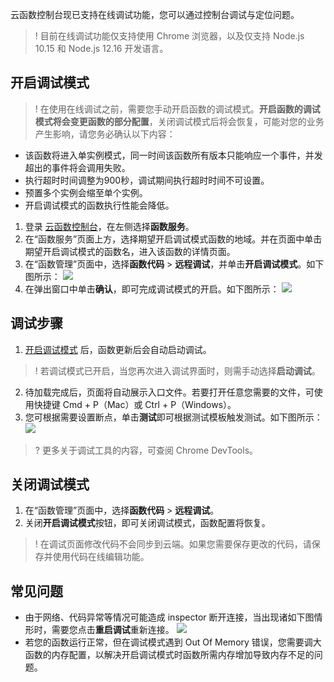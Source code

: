 云函数控制台现已支持在线调试功能，您可以通过控制台调试与定位问题。

>! 目前在线调试功能仅支持使用 Chrome 浏览器，以及仅支持 Node.js 10.15 和 Node.js 12.16 开发语言。




## 开启调试模式[](id:start)
>! 在使用在线调试之前，需要您手动开启函数的调试模式。**开启函数的调试模式将会变更函数的部分配置**，关闭调试模式后将会恢复，可能对您的业务产生影响，请您务必确认以下内容：
- 该函数将进入单实例模式，同一时间该函数所有版本只能响应一个事件，并发超出的事件将会调用失败。
- 执行超时时间调整为900秒，调试期间执行超时时间不可设置。
- 预置多个实例会缩至单个实例。
- 开启调试模式的函数执行性能会降低。

1. 登录 [云函数控制台](https://console.cloud.tencent.com/scf/index?rid=1)，在左侧选择**函数服务**。
2. 在“函数服务”页面上方，选择期望开启调试模式函数的地域。并在页面中单击期望开启调试模式的函数名，进入该函数的详情页面。
3. 在“函数管理”页面中，选择**函数代码** > **远程调试**，并单击**开启调试模式**。如下图所示： 
![](https://main.qcloudimg.com/raw/a0f3bc3fcb92b6f2ce15e5fb4ce6f6d3.png)
4. 在弹出窗口中单击**确认**，即可完成调试模式的开启。如下图所示： 
![](https://main.qcloudimg.com/raw/a3cea9443ab9971d56e49b0c31b8c800.png)

## 调试步骤
1. [开启调试模式](#start) 后，函数更新后会自动启动调试。
>! 若调试模式已开启，当您再次进入调试界面时，则需手动选择**启动调试**。
2. 待加载完成后，页面将自动展示入口文件。若要打开任意您需要的文件，可使用快捷键 Cmd + P（Mac）或 Ctrl + P（Windows）。
3. 您可根据需要设置断点，单击**测试**即可根据测试模板触发测试。如下图所示： 
![](https://main.qcloudimg.com/raw/4ba5286b4648b10dc6170e63dbd26a48.png)
>? 更多关于调试工具的内容，可查阅 Chrome DevTools。


## 关闭调试模式
1. 在“函数管理”页面中，选择**函数代码** > **远程调试**。
2. 关闭**开启调试模式**按钮，即可关闭调试模式，函数配置将恢复。
>! 在调试页面修改代码不会同步到云端。如果您需要保存更改的代码，请保存并使用代码在线编辑功能。



## 常见问题 


- 由于网络、代码异常等情况可能造成 inspector 断开连接，当出现诸如下图情形时，需要您点击**重启调试**重新连接。
![](https://main.qcloudimg.com/raw/4a077262a7a4b0d236c8cc635f2def4f.png)
- 若您的函数运行正常，但在调试模式遇到 Out Of Memory 错误，您需要调大函数的内存配置，以解决开启调试模式时函数所需内存增加导致内存不足的问题。




